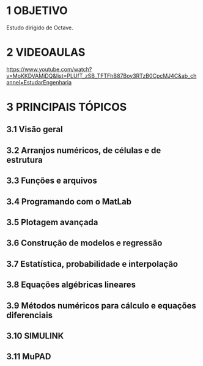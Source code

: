 # 1 OBJETIVO

Estudo dirigido de Octave.  

# 2 VIDEOAULAS

<https://www.youtube.com/watch?v=MoKKDVAMjDQ&list=PLUfT_zSB_TFTFhB87Boy3RTzB0CpcMJ4C&ab_channel=EstudarEngenharia>

# 3 PRINCIPAIS TÓPICOS

## 3.1 Visão geral

## 3.2 Arranjos numéricos, de células e de estrutura

## 3.3 Funções e arquivos

## 3.4 Programando com o MatLab

## 3.5 Plotagem avançada

## 3.6 Construção de modelos e regressão

## 3.7 Estatística, probabilidade e interpolação

## 3.8 Equações algébricas lineares

## 3.9 Métodos numéricos para cálculo e equações diferenciais

## 3.10 SIMULINK

## 3.11 MuPAD
